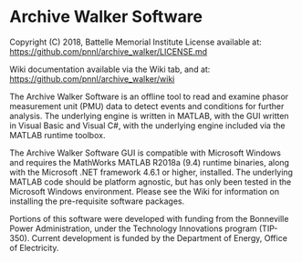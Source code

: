 # Archive Walker Software

Copyright (C) 2018, Battelle Memorial Institute
License available at: https://github.com/pnnl/archive_walker/LICENSE.md

Wiki documentation available via the Wiki tab, and at: https://github.com/pnnl/archive_walker/wiki

The Archive Walker Software is an offline tool to read and examine phasor measurement unit (PMU) data to detect events and conditions for further analysis.  The underlying engine is written in MATLAB, with the GUI written in Visual Basic and Visual C#, with the underlying engine included via the MATLAB runtime toolbox.

The Archive Walker Software GUI is compatible with Microsoft Windows and requires the MathWorks MATLAB R2018a (9.4) runtime binaries, along with the Microsoft .NET framework 4.6.1 or higher, installed.  The underlying MATLAB code should be platform agnostic, but has only been tested in the Microsoft Windows environment.  Please see the Wiki for information on installing the pre-requisite software packages.

Portions of this software were developed with funding from the Bonneville Power Administration, under the Technology Innovations program (TIP-350).  Current development is funded by the Department of Energy, Office of Electricity.
